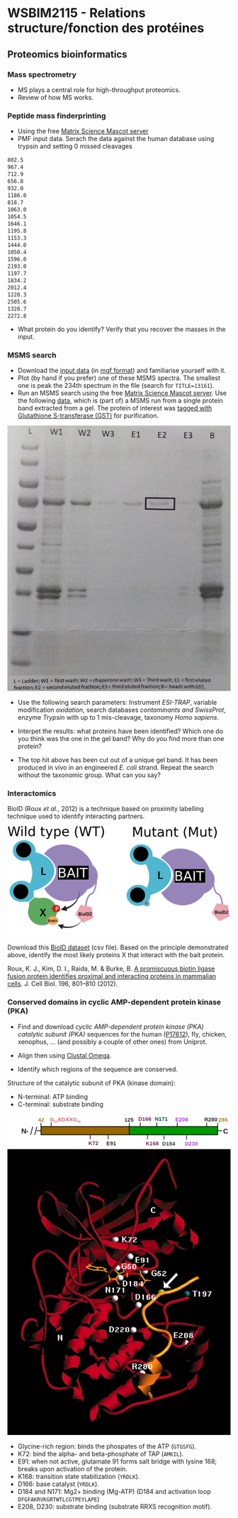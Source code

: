 # WSBIM2115 - Relations structure/fonction des protéines

## Proteomics bioinformatics

### Mass spectrometry

- MS plays a central role for high-throughput proteomics.
- Review of how MS works.

### Peptide mass finderprinting

- Using the free [Matrix Science Mascot server](http://www.matrixscience.com/search_form_select.html)
- PMF input data. Serach the data against the human database using
  trypsin and setting 0 missed cleavages

```
802.5
967.4
712.9
656.8
932.0
1186.0
818.7
1063.0
1054.5
1646.1
1195.8
1153.3
1444.0
1050.4
1596.0
2193.0
1197.7
1834.2
2012.4
1228.3
2505.6
1328.7
2272.8
```

- What protein do you identify? Verify that you recover the masses in
  the input.

### MSMS search

- Download the [input data](./data/test.mgf) (in [mgf
  format](http://www.matrixscience.com/help/data_file_help.html)) and
  familiarise yourself with it.
- Plot (by hand if you prefer) one of these MSMS spectra. The smallest
  one is peak the 234th spectrum in the file (search for
  `TITLE=13161`).
- Run an MSMS search using the free [Matrix Science Mascot
  server](http://www.matrixscience.com/search_form_select.html). Use
  the following [data](./test.mgf), which is (part of) a MSMS run from
  a single protein band extracted from a gel. The protein of interest
  was [tagged with Glutathione S-transferase
  (GST)](https://en.wikipedia.org/wiki/Glutathione_S-transferase#GST-tags_and_the_GST_pull-down_assay)
  for purification.

![gel band and its elution profile](./figs/gel.jpg)

- Use the following search parameters: Instrument *ESI-TRAP*, variable
  modification *oxidation*, search databases *contaminants and
  SwissProt*, enzyme *Trypsin* with up to 1 mis-cleavage, taxonomy
  *Homo sapiens*.
- Interpet the results: what proteins have been identified? Which one
  do you think was the one in the gel band? Why do you find more than
  one protein?

- The top hit above has been cut out of a unique gel band. It has been
  produced in vivo in an engineered *E. coli* strand. Repeat the
  search without the taxonomic group. What can you say?

### Interactomics

BioID (Roux *et al.*, 2012) is a technique based on proximity
labelling technique used to identify interacting partners.

![BioID2 explanation](./figs/bioid.png)

Download this [BioID dataset](./data/BioID3.csv) (csv file). Based on
the principle demonstrated above, identify the most likely proteins X
that interact with the bait protein.


Roux, K. J., Kim, D. I., Raida, M. & Burke, B. [A promiscuous biotin
ligase fusion protein identifies proximal and interacting proteins in
mammalian cells](http://jcb.rupress.org/content/196/6/801). J. Cell
Biol. 196, 801–810 (2012).

### Conserved domains in cyclic AMP-dependent protein kinase (PKA)

- Find and download *cyclic AMP-dependent protein kinase (PKA)
  catalytic subunit (PKA)* sequences for the human
  ([P17612](https://www.uniprot.org/uniprot/P17612)), fly, chicken,
  xenophus, ... (and possibly a couple of other ones) from Uniprot.

- Align then using [Clustal
  Omega](https://www.ebi.ac.uk/Tools/msa/clustalo/).

- Identify which regions of the sequence are conserved.

Structure of the catalytic subunit of PKA (kinase domain):

- N-terminal: ATP binding
- C-terminal: substrate binding

![Structure of the catalytic subunit of PKA](./figs/pka.png)
![catalytic subunit of PKA 3D](./figs/pka3d.png)

- Glycine-rich region: binds the phospates of the ATP (`GTGSFG`).
- K72: bind the alpha- and beta-phosphate of TAP (`AMKIL`).
- E91: when not active, glutamate 91 forms salt bridge with lysine
  168; breaks upon activation of the protein.
- K168: transition state stabilization (`YRDLK`).
- D166: base catalyst (`YRDLK`).
- D184 and N171: Mg2+ binding (Mg-ATP) (D184 and activation loop
  `DFGFAKRVKGRTWTLCGTPEYLAPE`)
- E208, D230: substrate binding (substrate RRXS recognition motif).
